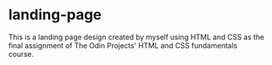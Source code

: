 # landing-page

This is a landing page design created by myself using HTML and CSS as the final assignment of The Odin Projects' HTML and CSS fundamentals course.
